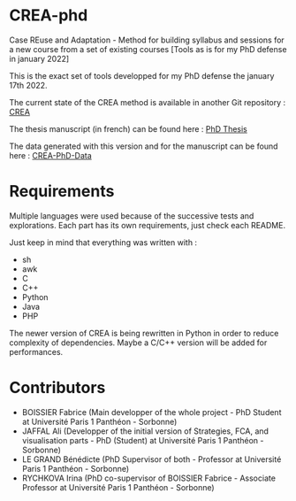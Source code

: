 # CREA-phd
Case REuse and Adaptation - Method for building syllabus and sessions for a new course from a set of existing courses [Tools as is for my PhD defense in january 2022]

This is the exact set of tools developped for my PhD defense the january 17th 2022.

The current state of the CREA method is available in another Git repository : [CREA](https://github.com/metalbobinou/CREA)

The thesis manuscript (in french) can be found here : [PhD Thesis](https://theses.hal.science/tel-03774087v1)

The data generated with this version and for the manuscript can be found here : [CREA-PhD-Data](https://github.com/metalbobinou/CREA-phd-data)

# Requirements
Multiple languages were used because of the successive tests and explorations.
Each part has its own requirements, just check each README.

Just keep in mind that everything was written with :
- sh
- awk
- C
- C++
- Python
- Java
- PHP

The newer version of CREA is being rewritten in Python in order to reduce complexity of dependencies.
Maybe a C/C++ version will be added for performances.


# Contributors
- BOISSIER Fabrice (Main developper of the whole project - PhD Student at Université Paris 1 Panthéon - Sorbonne)
- JAFFAL Ali (Developper of the initial version of Strategies, FCA, and visualisation parts - PhD (Student) at Université Paris 1 Panthéon - Sorbonne)
- LE GRAND Bénédicte (PhD Supervisor of both - Professor at Université Paris 1 Panthéon - Sorbonne)
- RYCHKOVA Irina (PhD co-supervisor of BOISSIER Fabrice - Associate Professor at Université Paris 1 Panthéon - Sorbonne)

